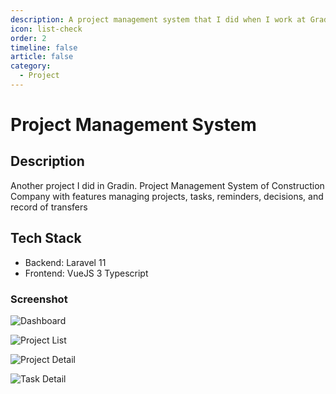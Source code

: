 ```yaml
---
description: A project management system that I did when I work at Gradin.
icon: list-check
order: 2
timeline: false
article: false
category:
  - Project
---
```


# Project Management System

## Description

Another project I did in Gradin. Project Management System of Construction Company with features managing projects, tasks, reminders, decisions, and record of transfers

## Tech Stack

- Backend: Laravel 11
- Frontend: VueJS 3 Typescript

### Screenshot

![Dashboard](/assets/images/project/management/management-1.webp)

![Project List](/assets/images/project/management/management-2.webp)

![Project Detail](/assets/images/project/management/management-3.webp)

![Task Detail](/assets/images/project/management/management-4.webp)
